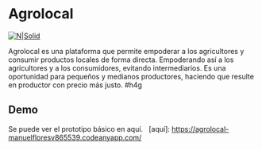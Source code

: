 # Agrolocal

[![N|Solid](http://www.semillascorrea.com/assets/img/boletines/AGRI.jpg)](https://agrolocal-manuelfloresv865539.codeanyapp.com/)

Agrolocal es una plataforma que permite empoderar a los agricultores y consumir productos locales de forma directa. Empoderando así a los agricultores y a los consumidores, evitando intermediarios. 
Es una oportunidad para pequeños y medianos productores, haciendo que resulte en productor con precio más justo.  #h4g


## Demo
Se puede ver el prototipo básico en aquí.
   [aquí]: https://agrolocal-manuelfloresv865539.codeanyapp.com/
